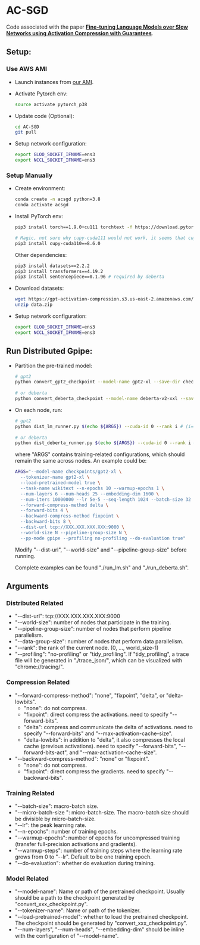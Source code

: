 # AC-SGD

Code associated with the paper [**Fine-tuning Language Models over Slow Networks using Activation Compression with Guarantees**](https://arxiv.org/abs/2206.01299).

## Setup:

### Use AWS AMI

- Launch instances from [our AMI](https://us-west-2.console.aws.amazon.com/ec2/v2/home?region=us-west-2#ImageDetails:imageId=ami-02870383e79fd0a48).

- Activate Pytorch env:
  ```bash
  source activate pytorch_p38
  ```

- Update code (Optional):
  ```bash
  cd AC-SGD
  git pull
  ```
  
- Setup network configuration:

  ```bash
  export GLOO_SOCKET_IFNAME=ens3
  export NCCL_SOCKET_IFNAME=ens3
  ```

### Setup Manually

- Create environment:

  ```bash
  conda create -n acsgd python=3.8
  conda activate acsgd
  ```

- Install PyTorch env: 

  ```bash
  pip3 install torch==1.9.0+cu111 torchtext -f https://download.pytorch.org/whl/torch_stable.html

  # Magic, not sure why cupy-cuda111 would not work, it seems that cupy-cuda111 will use different PTX from torch.
  pip3 install cupy-cuda110==8.6.0
  ```
  
  Other dependencies:
 
  ```bash
  pip3 install datasets==2.2.2
  pip3 install transformers==4.19.2
  pip3 install sentencepiece==0.1.96 # required by deberta
  ```
  
- Download datasets:

  ```bash
  wget https://gpt-activation-compression.s3.us-east-2.amazonaws.com/data.zip
  unzip data.zip
  ```
  
- Setup network configuration:

  ```bash
  export GLOO_SOCKET_IFNAME=ens3
  export NCCL_SOCKET_IFNAME=ens3
  ```

## Run Distributed Gpipe:

- Partition the pre-trained model:
  
  ```bash
  # gpt2
  python convert_gpt2_checkpoint --model-name gpt2-xl --save-dir checkpoints/
      
  # or deberta 
  python convert_deberta_checkpoint --model-name deberta-v2-xxl --save-dir checkpoints/
  ```

- On each node, run:
  
  ```bash
  # gpt2
  python dist_lm_runner.py $(echo ${ARGS}) --cuda-id 0 --rank i # (i=0,...,N-1)
      
  # or deberta
  python dist_deberta_runner.py $(echo ${ARGS}) --cuda-id 0 --rank i # (i=0,...,N-1)
  ```
  where "ARGS" contains training-related configurations, which should remain the same across nodes. An example could be:
  ```bash
  ARGS="--model-name checkpoints/gpt2-xl \
    --tokenizer-name gpt2-xl \
    --load-pretrained-model true \
    --task-name wikitext --n-epochs 10 --warmup-epochs 1 \
    --num-layers 6 --num-heads 25 --embedding-dim 1600 \
    --num-iters 10000000 --lr 5e-5 --seq-length 1024 --batch-size 32 --micro-batch-size 1 \
    --forward-compress-method delta \
    --forward-bits 4 \
    --backward-compress-method fixpoint \
    --backward-bits 8 \
    --dist-url tcp://XXX.XXX.XXX.XXX:9000 \
    --world-size N --pipeline-group-size N \
    --pp-mode gpipe --profiling no-profiling --do-evaluation true"
  ```
  Modify "--dist-url", "--world-size" and "--pipeline-group-size" before running.
  
  Complete examples can be found "./run_lm.sh" and "./run_deberta.sh".
  
  
## Arguments

### Distributed Related

- "--dist-url": tcp://XXX.XXX.XXX.XXX:9000
- "--world-size": number of nodes that participate in the training.
- "--pipeline-group-size": number of nodes that perform pipeline parallelism.
- "--data-group-size": number of nodes that perform data parallelism.
- "--rank": the rank of the current node. (0, ..., world_size-1)
- "--profiling": "no-profiling" or "tidy_profiling". If "tidy_profiling", a trace file will be generated in "./trace_json/", which can be visualized with "chrome://tracing/".

### Compression Related

- "--forward-compress-method": "none", "fixpoint", "delta", or "delta-lowbits".
  - "none": do not compress.
  - "fixpoint": direct compress the activations. need to specify "--forward-bits".
  - "delta": compress and communicate the delta of activations. need to specify "--forward-bits" and "--max-activation-cache-size".
  - "delta-lowbits": in addition to "delta", it also compresses the local cache (previous activations). need to specify "--forward-bits", "--forward-bits-act", and "--max-activation-cache-size".
- "--backward-compress-method": "none" or "fixpoint".
  - "none": do not compress.
  - "fixpoint": direct compress the gradients. need to specify "--backward-bits".

### Training Related

- "--batch-size": macro-batch size.
- "--micro-batch-size ": micro-batch-size. The macro-batch size should be divisible by micro-batch-size.
- "--lr": the peak learning rate.
- "--n-epochs": number of training epochs.
- "--warmup-epochs": number of epochs for uncompressed training (transfer full-precision activations and gradients).
- "--warmup-steps": number of training steps where the learning rate grows from 0 to "--lr". Default to be one training epoch.
- "--do-evaluation": whether do evaluation during training.

### Model Related

- "--model-name": Name or path of the pretrained checkpoint. Usually should be a path to the checkpoint generated by "convert_xxx_checkpoint.py".
- "--tokenizer-name": Name or path of the tokenizer.
- "--load-pretrained-model": whether to load the pretrained checkpoint. The checkpoint should be generated by "convert_xxx_checkpoint.py".
- "--num-layers", "--num-heads", "--embedding-dim" should be inline with the configuration of "--model-name".
